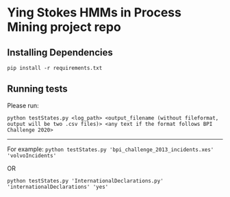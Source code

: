 # Ying Stokes HMMs in Process Mining project repo
## Installing Dependencies
`pip install -r requirements.txt`


## Running tests

Please run:

`python testStates.py <log_path> <output_filename (without fileformat, output will be two .csv files)> <any text if the format follows BPI Challenge 2020>`

---
For example:
`python testStates.py 'bpi_challenge_2013_incidents.xes' 'volvoIncidents'`

OR

`python testStates.py 'InternationalDeclarations.py' 'internationalDeclarations' 'yes'`
